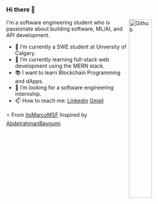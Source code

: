 ### Hi there 👋

<img width="35%" align="right" alt="Github" src="https://user-images.githubusercontent.com/48678280/88862734-4903af80-d201-11ea-968b-9c939d88a37c.gif" />

I'm a software engineering student who is passionate about building software, ML/AI, and API development.

- 🔭 I’m currently a SWE student at Unversity of Calgary.
- 🌱 I’m currently learning full-stack web development using the MERN stack.
- 📚 I want to learn Blockchain Programming and dApps.
- 👯 I’m looking for a software engineering internship. 
- 📫 How to reach me: [Linkedin](https://www.linkedin.com/in/vietantruong/)   [Gmail](mailto:vietan124@gmail.com)

⭐️ From [ItsMarcoMSF](https://github.com/ItsMarcoMSF)
Inspired by [AbdelrahmanBayoumi](https://github.com/abdelrahmanbayoumi)
